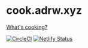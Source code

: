 # cook.adrw.xyz

[What's cooking?](https://cook.adrw.xyz/)

[![CircleCI](https://circleci.com/gh/adrw/cook.adrw.xyz.svg?style=svg)](https://circleci.com/gh/adrw/cook.adrw.xyz) [![Netlify Status](https://api.netlify.com/api/v1/badges/a63ad086-fc71-4205-9b68-9eb0a29f129c/deploy-status)](https://app.netlify.com/sites/cookadrwxyz/deploys)
